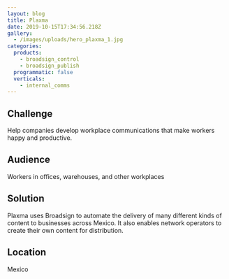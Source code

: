 ```yaml
---
layout: blog
title: Plaxma
date: 2019-10-15T17:34:56.218Z
gallery:
  - /images/uploads/hero_plaxma_1.jpg
categories:
  products:
    - broadsign_control
    - broadsign_publish
  programmatic: false
  verticals:
    - internal_comms
---
```

## Challenge

Help companies develop workplace communications that make workers happy and productive.

## Audience

Workers in offices, warehouses, and other workplaces

## Solution

Plaxma uses Broadsign to automate the delivery of many different kinds of content to businesses across Mexico. It also enables network operators to create their own content for distribution.

## Location

Mexico
